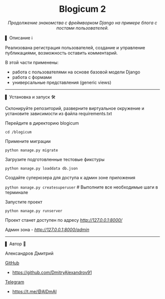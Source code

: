 <div align="center">
<h1> Blogicum 2 </h1>
<p><em>Продолжение знакомства с фреймворком Django на примере блога с постами пользователей.</em></p>
</div>

▌ Описание ℹ️

Реализована регистрация пользователей, создание и управление публикациями, возможность оставить комментарий.

В этой части применены:

- работа с пользователями на основе базовой модели Django
- работа с формами
- универсальные представления (generic views)

---

▌ Установка и запуск 🛠️


Склонируйте репозиторий, разверните виртуальное окружение и установите зависимости из файла requirements.txt

Перейдите в директорию blogicum

`cd /blogicum`

Примените миграции

`python manage.py migrate`

Загрузите подготовленные тестовые фикстуры

`python manage.py loaddata db.json`

Создайте суперюзера для доступа к админ зоне приложения

`python manage.py createsuperuser` # Выполните все необходимые шаги в терминале

Запустите проект

`python manage.py runserver`

Проект станет доступен по адресу *http://127.0.0.1:8000/*

Админ зона - *http://127.0.0.1:8000/admin*

---
▌ Автор 📝

Александров Дмитрий

<u>GitHub</u>
 - https://github.com/DmitryAlexandrov91

 <u>Telegram</u>
 - https://t.me/@AlDmAl